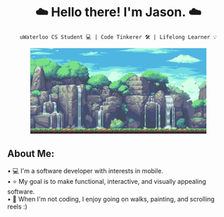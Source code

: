 <h1 align="center"> ☁️ Hello there! I'm Jason. ☁️ </h1>
 
<div align="center">
 
`uWaterloo CS Student 💻 | Code Tinkerer 🛠 | Lifelong Learner 💡`

<img src="./waterfall.gif" alt="waterfall-pixelart-bg" width="400px"/>

<h2 align="left"> <b> About Me:</b> </h2>

<p align="left">
• 💻 I'm a software developer with interests in mobile. <br />
• ⭐️ My goal is to make functional, interactive, and visually appealing software. <br />
• 🌱 When I'm not coding, I enjoy going on walks, painting, and scrolling reels :) <br />
 </p>
